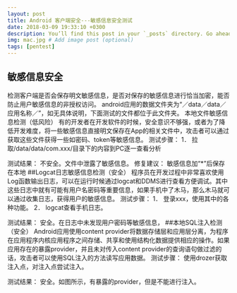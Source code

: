 ```yaml
---
layout: post
title: Android 客户端安全---敏感信息安全测试
date: 2018-03-09 19:33:10 +0300
description: You’ll find this post in your `_posts` directory. Go ahead and edit it and re-build the site to see your changes. # Add post description (optional)
img: mac.jpg # Add image post (optional)
tags: [pentest]
---
```


## 敏感信息安全
检测客户端是否会保存明文敏感信息，是否对保存的敏感信息进行恰当加密，能否防止用户敏感信息的非授权访问。
android应用的数据文件夹为“／data／data／应用名称／”，如无具体说明，下面测试的文件都位于此文件夹。
本地文件敏感信息检测（低风险）
有的开发者在开发软件的时候，安全意识不够强，或者为了降低开发难度，将一些敏感信息直接明文保存在App的相关文件中，攻击者可以通过获取这些文件获得一些如密码、token等敏感信息。
测试步骤：
1．	拉取/data/data/com.xxx/目录下的内容到PC逐一查看分析
 
测试结果：
不安全。文件中泄露了敏感信息。
修复建议：
敏感信息加“*”后保存在本地
##Logcat日志敏感信息检测（安全）
程序员在开发过程中非常喜欢使用Log函数输出日志，可以在运行时候通过logcat和DDMS进行查看方便调试。其中这些日志中就有可能有用户名密码等重要信息，如果手机中了木马，那么木马就可以通过收集日志，获得用户的敏感信息。
测试步骤：
1．	登录xxx，使用其中的各种功能。
2．	logcat查看手机日志。
 
测试结果：
安全。在日志中未发现用户密码等敏感信息，
##本地SQL注入检测（安全）
Android应用使用content provider将数据存储层和应用层分离，为程序在应用程序内核应用程序之间存储、共享和使用结构化数据提供相应的操作。如果应用存在的暴露provider，并且未对传入content provider的查询语句做过滤的话，攻击者可以使用SQL注入的方法读写应用数据。
测试步骤：
使用drozer获取注入点，对注入点尝试注入。
 
测试结果：
安全。如图所示，有暴露的provider，但是不能进行注入。
